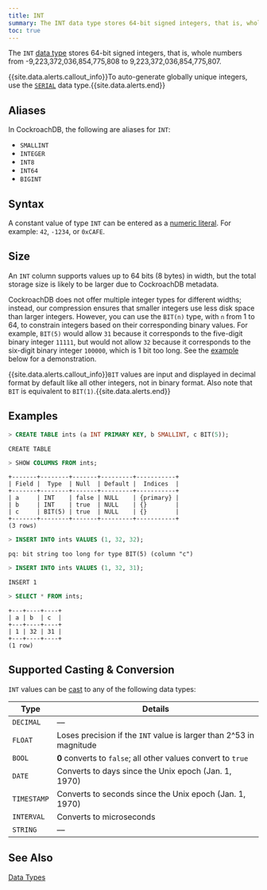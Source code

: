 ```yaml
---
title: INT
summary: The INT data type stores 64-bit signed integers, that is, whole numbers from -9,223,372,036,854,775,808 to 9,223,372,036,854,775,807.
toc: true
---
```


The `INT` [data type](data-types.html) stores 64-bit signed integers, that is, whole numbers from -9,223,372,036,854,775,808 to 9,223,372,036,854,775,807. 

{{site.data.alerts.callout_info}}To auto-generate globally unique integers, use the <a href="serial.html"><code>SERIAL</code></a> data type.{{site.data.alerts.end}}


## Aliases

In CockroachDB, the following are aliases for `INT`: 

- `SMALLINT` 
- `INTEGER`
- `INT8` 
- `INT64` 
- `BIGINT`

## Syntax

A constant value of type `INT` can be entered as a [numeric literal](sql-constants.html#numeric-literals).
For example: `42`, `-1234`, or `0xCAFE`.

## Size

An `INT` column supports values up to 64 bits (8 bytes) in width, but the total storage size is likely to be larger due to CockroachDB metadata.  

CockroachDB does not offer multiple integer types for different widths; instead, our compression ensures that smaller integers use less disk space than larger integers. However, you can use the `BIT(n)` type, with `n` from 1 to 64, to constrain integers based on their corresponding binary values. For example, `BIT(5)` would allow `31` because it corresponds to the five-digit binary integer `11111`, but would not allow `32` because it corresponds to the six-digit binary integer `100000`, which is 1 bit too long. See the [example](#examples) below for a demonstration.

{{site.data.alerts.callout_info}}<code>BIT</code> values are input and displayed in decimal format by default like all other integers, not in binary format. Also note that <code>BIT</code> is equivalent to <code>BIT(1)</code>.{{site.data.alerts.end}}

## Examples

~~~ sql
> CREATE TABLE ints (a INT PRIMARY KEY, b SMALLINT, c BIT(5));
~~~

~~~
CREATE TABLE
~~~

~~~ sql
> SHOW COLUMNS FROM ints;
~~~

~~~
+-------+--------+-------+---------+-----------+
| Field |  Type  | Null  | Default |  Indices  |
+-------+--------+-------+---------+-----------+
| a     | INT    | false | NULL    | {primary} |
| b     | INT    | true  | NULL    | {}        |
| c     | BIT(5) | true  | NULL    | {}        |
+-------+--------+-------+---------+-----------+
(3 rows)
~~~

~~~ sql
> INSERT INTO ints VALUES (1, 32, 32);
~~~

~~~
pq: bit string too long for type BIT(5) (column "c")
~~~

~~~ sql
> INSERT INTO ints VALUES (1, 32, 31);
~~~

~~~
INSERT 1
~~~

~~~ sql
> SELECT * FROM ints;
~~~

~~~
+---+----+----+
| a | b  | c  |
+---+----+----+
| 1 | 32 | 31 |
+---+----+----+
(1 row)
~~~

## Supported Casting & Conversion

`INT` values can be [cast](data-types.html#data-type-conversions-casts) to any of the following data types:

Type | Details
-----|--------
`DECIMAL` | ––
`FLOAT` | Loses precision if the `INT` value is larger than 2^53 in magnitude
`BOOL` | **0** converts to `false`; all other values convert to `true`
`DATE` | Converts to days since the Unix epoch (Jan. 1, 1970)
`TIMESTAMP` | Converts to seconds since the Unix epoch (Jan. 1, 1970)
`INTERVAL` | Converts to microseconds
`STRING` | ––

## See Also

[Data Types](data-types.html)
